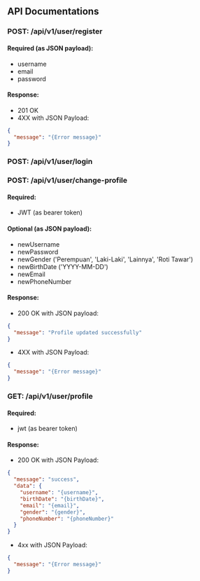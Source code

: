 ## API Documentations

### POST: /api/v1/user/register

#### Required (as JSON payload):

- username
- email
- password

#### Response:

- 201 OK
- 4XX with JSON Payload:

```json
{
  "message": "{Error message}"
}
```

### POST: /api/v1/user/login

### POST: /api/v1/user/change-profile

#### Required:

- JWT (as bearer token)

#### Optional (as JSON payload):

- newUsername
- newPassword
- newGender ('Perempuan', 'Laki-Laki', 'Lainnya', 'Roti Tawar')
- newBirthDate ('YYYY-MM-DD')
- newEmail
- newPhoneNumber

#### Response:

- 200 OK with JSON payload:

```json
{
  "message": "Profile updated successfully"
}
```

- 4XX with JSON Payload:

```json
{
  "message": "{Error message}"
}
```

### GET: /api/v1/user/profile

#### Required:

- jwt (as bearer token)

#### Response:

- 200 OK with JSON Payload:

```json
{
  "message": "success",
  "data": {
    "username": "{username}",
    "birthDate": "{birthDate}",
    "email": "{email}",
    "gender": "{gender}",
    "phoneNumber": "{phoneNumber}"
  }
}
```

- 4xx with JSON Payload:

```json
{
  "message": "{Error message}"
}
```
